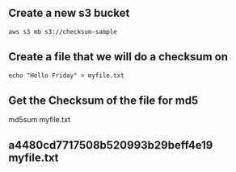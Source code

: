 ## Create a new s3 bucket

```md
aws s3 mb s3://checksum-sample
```

## Create a file that we will do a checksum on

```md
echo "Hello Friday" > myfile.txt
```

## Get the Checksum of the file for md5

md5sum myfile.txt

## a4480cd7717508b520993b29beff4e19  myfile.txt